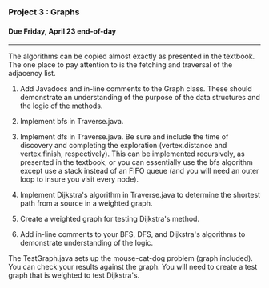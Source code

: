 ### Project 3 : Graphs
#### Due Friday, April 23 end-of-day

<hr>

The algorithms can be copied almost exactly as presented in the textbook. The one place to pay attention to is the fetching and traversal of the adjacency list.

1. Add Javadocs and in-line comments to the Graph class. These should demonstrate an understanding of the purpose of the data structures and the logic of the methods.

2. Implement bfs in Traverse.java.

3. Implement dfs in Traverse.java. Be sure and include the time of discovery and completing the exploration (vertex.distance and vertex.finish, respectively). This can be implemented recursively, as presented in the textbook, or you can essentially use the bfs algorithm except use a stack instead of an FIFO queue (and you will need an outer loop to insure you visit every node).

4. Implement Dijkstra's algorithm in Traverse.java to determine the shortest path from a source in a weighted graph.

5. Create a weighted graph for testing Dijkstra's method.

6. Add in-line comments to your BFS, DFS, and Dijkstra's algorithms to demonstrate understanding of the logic.


The TestGraph.java sets up the mouse-cat-dog problem (graph included). You can check your results against the graph. You will need to create a test graph that is weighted to test Dijkstra's.
